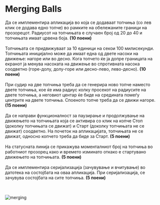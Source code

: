 # Merging Balls
Да се имплементира апликација во која се додаваат топчиња (со лев клик се додава едно топче) во рамките на обележаните граници на прозорецот.
Радиусот на топчињата е случаен број од 20 до 40 и топчињата имаат црвена боја. **(10 поени)**
<br><br>
Топчињата се придвижуваат за 10 единици на секои 100 милисекунди.
Топчињата иницијално може да имаат една од двете насоки на движење: нагоре или во десно.
Кога топчето ќе ја допре границата на екранот ја менува насоката на движење во спротивната насока соодветно (горе-долу, долу-горе или десно-лево, лево-десно). **(10 поени)**
<br><br>
При судир на две топчиња треба да се генерира ново топче наместо двете топчиња, кое ќе има радиус колку просекот на радиусите на двете топчиња,
а неговиот центар ќе биде на средината помеѓу центрите на двете топчиња. Споеното топче треба да се движи нагоре. **(15 поени)**
<br><br>
Да се направи функционалност за паузирање и продолжување на движењето на топчињата која се активира со клик на копче
Стоп (доколку топчињата се движат) и Старт (доколку топчињата не се движат) соодветно.
На почеток на апликацијата, топчињата не се движат, односно копчето треба да биде за Старт. **(5 поени)**
<br><br>
На статусната линија се прикажува моменталниот број на топчиња во работниот прозорец како и времето изминато откако е стартувано
движењето на топчињата. **(5 поени)**
<br><br>
Да се имплементира серијализација (зачувување и вчитување) во датотека на состојбата на оваа апликација.
При серијализација, се зачувува состојбата на сите топчиња. **(5 поени)**

<br><br>
![merging](https://github.com/user-attachments/assets/d9a02e31-b695-47db-bb38-3d42fa9b97cc)
